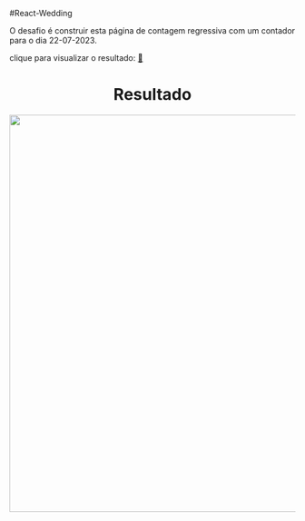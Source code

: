 #React-Wedding

O desafio é construir esta página de contagem regressiva com um contador para o dia 22-07-2023.

clique para visualizar o resultado:    <td><a href="https://nossocasamento.vercel.app/">🔗</a></td>

<div align="center">
<h1>Resultado</h1>
<img src="https://user-images.githubusercontent.com/104238801/220898322-b0263870-ff92-4047-85b4-b1dbd608d2c3.png" width="700px" />
</div>



